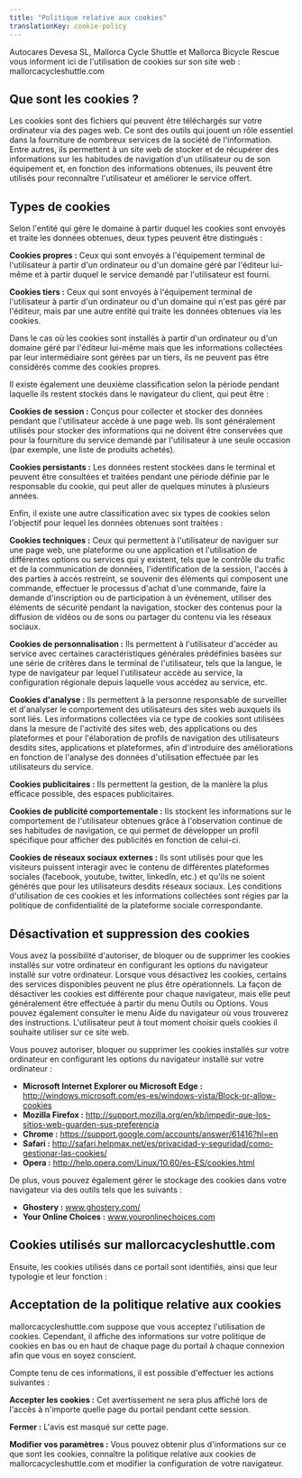 ```yaml
---
title: "Politique relative aux cookies"
translationKey: cookie-policy
---
```


Autocares Devesa SL, Mallorca Cycle Shuttle et Mallorca Bicycle Rescue vous informent ici de l'utilisation de cookies sur son site web : mallorcacycleshuttle.com

## Que sont les cookies ?

Les cookies sont des fichiers qui peuvent être téléchargés sur votre ordinateur via des pages web. Ce sont des outils qui jouent un rôle essentiel dans la fourniture de nombreux services de la société de l'information. Entre autres, ils permettent à un site web de stocker et de récupérer des informations sur les habitudes de navigation d'un utilisateur ou de son équipement et, en fonction des informations obtenues, ils peuvent être utilisés pour reconnaître l'utilisateur et améliorer le service offert.

## Types de cookies

Selon l'entité qui gère le domaine à partir duquel les cookies sont envoyés et traite les données obtenues, deux types peuvent être distingués :

**Cookies propres :** Ceux qui sont envoyés à l'équipement terminal de l'utilisateur à partir d'un ordinateur ou d'un domaine géré par l'éditeur lui-même et à partir duquel le service demandé par l'utilisateur est fourni.

**Cookies tiers :** Ceux qui sont envoyés à l'équipement terminal de l'utilisateur à partir d'un ordinateur ou d'un domaine qui n'est pas géré par l'éditeur, mais par une autre entité qui traite les données obtenues via les cookies.

Dans le cas où les cookies sont installés à partir d'un ordinateur ou d'un domaine géré par l'éditeur lui-même mais que les informations collectées par leur intermédiaire sont gérées par un tiers, ils ne peuvent pas être considérés comme des cookies propres.

Il existe également une deuxième classification selon la période pendant laquelle ils restent stockés dans le navigateur du client, qui peut être :

**Cookies de session :** Conçus pour collecter et stocker des données pendant que l'utilisateur accède à une page web. Ils sont généralement utilisés pour stocker des informations qui ne doivent être conservées que pour la fourniture du service demandé par l'utilisateur à une seule occasion (par exemple, une liste de produits achetés).

**Cookies persistants :** Les données restent stockées dans le terminal et peuvent être consultées et traitées pendant une période définie par le responsable du cookie, qui peut aller de quelques minutes à plusieurs années.

Enfin, il existe une autre classification avec six types de cookies selon l'objectif pour lequel les données obtenues sont traitées :

**Cookies techniques :** Ceux qui permettent à l'utilisateur de naviguer sur une page web, une plateforme ou une application et l'utilisation de différentes options ou services qui y existent, tels que le contrôle du trafic et de la communication de données, l'identification de la session, l'accès à des parties à accès restreint, se souvenir des éléments qui composent une commande, effectuer le processus d'achat d'une commande, faire la demande d'inscription ou de participation à un événement, utiliser des éléments de sécurité pendant la navigation, stocker des contenus pour la diffusion de vidéos ou de sons ou partager du contenu via les réseaux sociaux.

**Cookies de personnalisation :** Ils permettent à l'utilisateur d'accéder au service avec certaines caractéristiques générales prédéfinies basées sur une série de critères dans le terminal de l'utilisateur, tels que la langue, le type de navigateur par lequel l'utilisateur accède au service, la configuration régionale depuis laquelle vous accédez au service, etc.

**Cookies d'analyse :** Ils permettent à la personne responsable de surveiller et d'analyser le comportement des utilisateurs des sites web auxquels ils sont liés. Les informations collectées via ce type de cookies sont utilisées dans la mesure de l'activité des sites web, des applications ou des plateformes et pour l'élaboration de profils de navigation des utilisateurs desdits sites, applications et plateformes, afin d'introduire des améliorations en fonction de l'analyse des données d'utilisation effectuée par les utilisateurs du service.

**Cookies publicitaires :** Ils permettent la gestion, de la manière la plus efficace possible, des espaces publicitaires.

**Cookies de publicité comportementale :** Ils stockent les informations sur le comportement de l'utilisateur obtenues grâce à l'observation continue de ses habitudes de navigation, ce qui permet de développer un profil spécifique pour afficher des publicités en fonction de celui-ci.

**Cookies de réseaux sociaux externes :** Ils sont utilisés pour que les visiteurs puissent interagir avec le contenu de différentes plateformes sociales (facebook, youtube, twitter, linkedIn, etc.) et qu'ils ne soient générés que pour les utilisateurs desdits réseaux sociaux. Les conditions d'utilisation de ces cookies et les informations collectées sont régies par la politique de confidentialité de la plateforme sociale correspondante.

## Désactivation et suppression des cookies

Vous avez la possibilité d'autoriser, de bloquer ou de supprimer les cookies installés sur votre ordinateur en configurant les options du navigateur installé sur votre ordinateur. Lorsque vous désactivez les cookies, certains des services disponibles peuvent ne plus être opérationnels. La façon de désactiver les cookies est différente pour chaque navigateur, mais elle peut généralement être effectuée à partir du menu Outils ou Options. Vous pouvez également consulter le menu Aide du navigateur où vous trouverez des instructions. L'utilisateur peut à tout moment choisir quels cookies il souhaite utiliser sur ce site web.

Vous pouvez autoriser, bloquer ou supprimer les cookies installés sur votre ordinateur en configurant les options du navigateur installé sur votre ordinateur :

- **Microsoft Internet Explorer ou Microsoft Edge :** http://windows.microsoft.com/es-es/windows-vista/Block-or-allow-cookies
- **Mozilla Firefox :** http://support.mozilla.org/en/kb/impedir-que-los-sitios-web-guarden-sus-preferencia
- **Chrome :** https://support.google.com/accounts/answer/61416?hl=en
- **Safari :** http://safari.helpmax.net/es/privacidad-y-seguridad/como-gestionar-las-cookies/
- **Opera :** http://help.opera.com/Linux/10.60/es-ES/cookies.html

De plus, vous pouvez également gérer le stockage des cookies dans votre navigateur via des outils tels que les suivants :

- **Ghostery :** www.ghostery.com/
- **Your Online Choices :** www.youronlinechoices.com

## Cookies utilisés sur mallorcacycleshuttle.com

Ensuite, les cookies utilisés dans ce portail sont identifiés, ainsi que leur typologie et leur fonction :

## Acceptation de la politique relative aux cookies

mallorcacycleshuttle.com suppose que vous acceptez l'utilisation de cookies. Cependant, il affiche des informations sur votre politique de cookies en bas ou en haut de chaque page du portail à chaque connexion afin que vous en soyez conscient.

Compte tenu de ces informations, il est possible d'effectuer les actions suivantes :

**Accepter les cookies :** Cet avertissement ne sera plus affiché lors de l'accès à n'importe quelle page du portail pendant cette session.

**Fermer :** L'avis est masqué sur cette page.

**Modifier vos paramètres :** Vous pouvez obtenir plus d'informations sur ce que sont les cookies, connaître la politique relative aux cookies de mallorcacycleshuttle.com et modifier la configuration de votre navigateur.
